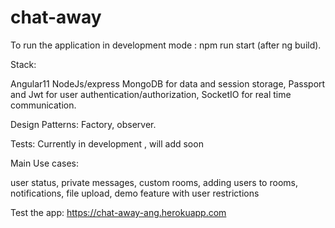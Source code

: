 # chat-away

To run the application in development mode : npm run start (after ng build).

Stack:

Angular11
NodeJs/express
MongoDB for data and session storage,
Passport and Jwt for user authentication/authorization,
SocketIO for real time communication.

Design Patterns:
Factory, observer.

Tests:
Currently in development , will add soon

Main Use cases:

user status,
private messages, 
custom rooms,
adding users to rooms,
notifications,
file upload,
demo feature with user restrictions

Test the app:
https://chat-away-ang.herokuapp.com
